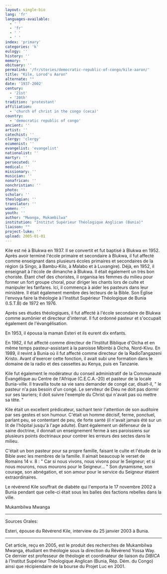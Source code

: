```yaml
---
layout: single-bio
lang: 'fr'
languages-available:
  - ' '
  - 'fr'
  - ' '
  - ' '
index: 'primary'
categories: 'k'
eulogy: ''
history: ''
memory: ''
obituary: ''
permalink: '/fr/stories/democratic-republic-of-congo/kile-aaron/'
title: "Kile, Lorod'u Aaron"
alternate: ""
date: '1937-2002'
century:
  - '21st'
  - '20th'
tradition: 'protestant'
affiliation:
  - 'church of christ in the congo (ceca)'
country:
  - 'democratic republic of congo'
ancient: ''
artist: ''
catechist: ''
clergy: 'clergy'
ecumenist: ''
evangelist: 'evangelist'
nationalist: ''
martyr: ''
persecuted: ''
medical: ''
missionary: ''
musician: ''
nonafrican: ''
nonchristian: ''
photo: ''
scholar: ''
theologian: ''
translator: ''
women: ''
youth: ''
author: "Mwanga, Mukambilwa"
institution: "Institut Supérieur Théologique Anglican (Bunia)"
liaison: ""
project-luke: ''
upload: 2005-01-01
---
```




Kile est né à Blukwa en 1937. Il se convertit et fut baptisé à Blukwa en 1952. Après avoir terminé l'école primaire et secondaire à Blukwa, il fut affecté comme enseignant dans plusieurs écoles primaires et secondaires de la région (à Singo, à Bambu-Kilo, à Malabo et à Luvangire).  Déjà, en 1952, il enseignait à l'école de dimanche à Blukwa. Il était également un très bon choriste. Étant chef des choristes, il organisa les femmes du milieu pour former un fort groupe choral, pour diriger les chants lors de culte et manipuler les fanfares. Ici, il commença à aider les pasteurs dans leur ministère. Il était également membre des lecteurs de la Bible. Son Église l'envoya faire la théologie à l'Institut Supérieur Théologique de Bunia (I.S.T.B) de 1972 en 1976.

Après ses études théologiques, il fut affecté à l'école secondaire de Blukwa comme aumônier et directeur d'internat. Il fut ordonné pasteur et s'occupait également de l'évangélisation.

En 1953, il épousa la maman Esteri et ils eurent dix enfants.

En 1982, il fut affecté comme directeur de l'Institut Biblique d'Oicha et en même temps pasteur-assistant à la paroisse Mbimbi à Oicha, Nord-Kivu. En 1989, il revint à Bunia où il fut affecté comme directeur de la RadioTangazeni Kristo.  Avant d'exercer cette fonction, il avait subi une formation dans le domaine de la radio et des cassettes au Kenya, puis en Tanzanie.

Kile fut également le modérateur du conseil administratif de la Communauté Évangélique au Centre de l'Afrique (C.E.C.A.-20) et  pasteur de la locale Bunia-ville. Il travailla toute sa vie sans demander de congé car, disait-il, " le pasteur n'a pas besoin d'un congé. Le serviteur de Dieu ne doit pas dormir sur ses lauriers; il doit suivre l'exemple du Christ qui n'avait pas où mettre sa tête. "

Kile était un excellent prédicateur, sachant tenir l'attention de son auditoire par ses gestes et son humour. C'était un homme décisif, ferme, ponctuel, parlant peu, se contentant de peu, de forte santé (il n'avait jamais été sur un lit de l'hôpital jusqu'à l'age adulte). Étant également un défenseur de la saine doctrine, il donnait un enseignement ferme à ses paroissiens sur plusieurs points doctrinaux pour contrer les erreurs des sectes dans le milieu.

C'était un bon pasteur pour sa propre famille, faisant le culte et l'étude de la Bible avec les membres de la famille. Il aimait beaucoup le verset de Romains 14 v. 8 : " Car si nous vivons, nous vivons pour le Seigneur; et si nous mourons, nous mourons pour le Seigneur… " Son dynamisme, son courage, son abnégation, et son amour pour le service du Seigneur étaient extraordinaires.

Le révérend Kile souffrait de diabète qui l'emporta le 17 novembre 2002 à Bunia pendant que celle-ci était sous les balles des factions rebelles dans la ville.

Mukambilwa Mwanga

---

Sources Orales:

Esteri, épouse du Révérend Kile, interview du 25 janvier 2003 à Bunia.

---

Cet article, re&ccedil;u en 2005, est le produit des recherches de Mukambilwa Mwanga, &eacute;tudiant en th&eacute;ologie sous la direction du R&eacute;v&eacute;rend Yossa Way.  Ce dernier est professeur de th&eacute;ologie et coordinateur de liaison du *DIBICA* &agrave; l'Institut Sup&eacute;rieur Th&eacute;ologique Anglican (Bunia, R&eacute;p. D&eacute;m. du Congo) ainsi que r&eacute;cipiendaire de la bourse du Projet Luc en 2001.
